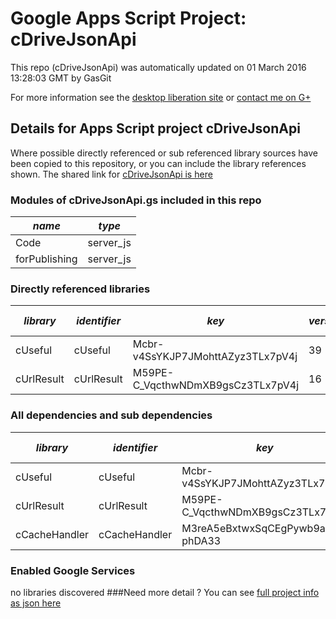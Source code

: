 # Google Apps Script Project: cDriveJsonApi
This repo (cDriveJsonApi) was automatically updated on 01 March 2016 13:28:03 GMT by GasGit

For more information see the [desktop liberation site](http://ramblings.mcpher.com/Home/excelquirks/drivesdk/gettinggithubready "desktop liberation") or [contact me on G+](https://plus.google.com/+BruceMcpherson "Bruce McPherson - GDE")
## Details for Apps Script project cDriveJsonApi
Where possible directly referenced or sub referenced library sources have been copied to this repository, or you can include the library references shown. 
The shared link for [cDriveJsonApi is here](https://script.google.com/d/1P0ZbhWVxXcYU8kJxtpdzm_tNuoBa34NLAubBUgEqsW7-pvEg5NVppTyx/edit?usp=sharing "open in the GAS IDE")

### Modules of cDriveJsonApi.gs included in this repo
*name*|*type*
--- | --- 
Code| server_js
forPublishing| server_js
### Directly referenced libraries
*library*|*identifier*|*key*|*version*|*dev mode*|*source*|
--- | --- | --- | --- | --- | --- 
cUseful| cUseful|Mcbr-v4SsYKJP7JMohttAZyz3TLx7pV4j|39|no|[here](libraries/cUseful "library source")
cUrlResult| cUrlResult|M59PE-C_VqcthwNDmXB9gsCz3TLx7pV4j|16|no|[here](libraries/cUrlResult "library source")
### All dependencies and sub dependencies
*library*|*identifier*|*key*|*version*|*dev mode*|*source*|
--- | --- | --- | --- | --- | --- 
cUseful| cUseful|Mcbr-v4SsYKJP7JMohttAZyz3TLx7pV4j|39|no|[here](libraries/cUseful "library source")
cUrlResult| cUrlResult|M59PE-C_VqcthwNDmXB9gsCz3TLx7pV4j|16|no|[here](libraries/cUrlResult "library source")
cCacheHandler| cCacheHandler|M3reA5eBxtwxSqCEgPywb9ai_d-phDA33|16|no|[here](libraries/cCacheHandler "library source")
### Enabled Google Services
no libraries discovered
###Need more detail ?
You can see [full project info as json here](info.json)
